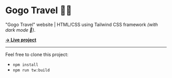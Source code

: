 # Gogo Travel 🚄🧳
"Gogo Travel" website | HTML/CSS using Tailwind CSS framework _(with dark mode 🌙)_.

**[→ Live project](https://gogostravel.netlify.app/)**

---
Feel free to clone this project:
- `npm install`
- `npm run tw:build`
